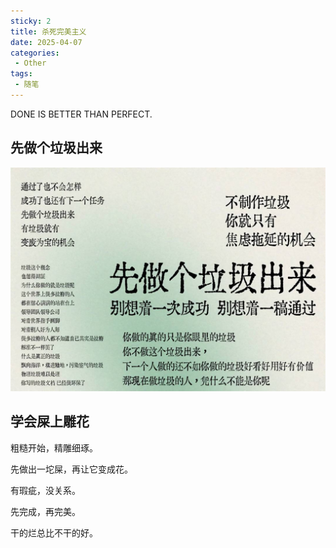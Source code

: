 ```yaml
---
sticky: 2
title: 杀死完美主义
date: 2025-04-07
categories:
 - Other
tags:
 - 随笔
---
```


DONE IS BETTER THAN PERFECT.

## 先做个垃圾出来

![alt text](wd-20241222-1.jpg) 

## 学会屎上雕花

粗糙开始，精雕细琢。

先做出一坨屎，再让它变成花。

有瑕疵，没关系。

先完成，再完美。

干的烂总比不干的好。